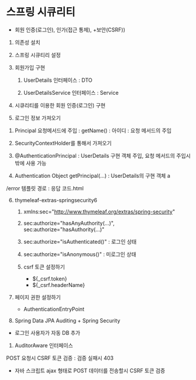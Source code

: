 # 스프링 시큐리티 
- 회원 인증(로그인), 인가(접근 통제), +보안(CSRF))
1. 의존성 설치
2. 스프링 시큐티리 설정 
3. 회원가입 구현 
	1) UserDetails 인터페이스 : DTO
		
	2) UserDetailsService 인터페이스 : Service
	
4. 시큐리티를 이용한 회원 인증(로그인) 구현 
5. 로그인 정보 가져오기
1) Principal 요청메서드에 주입  : getName() : 아이디  : 요청 메서드의 주입
2) SecurityContextHolder를 통해서 가져오기
3) @AuthenticationPrincipal  : UserDetails 구현 객체 주입, 요청 메서드의 주입시 밖에 사용 가능 

4) Authentication
	Object getPrincipal(...) : UserDetails의 구현 객체 a

/error 템플릿 경로 : 응답 코드.html

6. thymeleaf-extras-springsecurity6
	1) xmlns:sec="http://www.thymeleaf.org/extras/spring-security"
		
	2) sec:authorize="hasAnyAuthority(...)", sec:authorize="hasAuthority(...)"
	3) sec:authorize="isAuthenticated()" : 로그인 상태 
	4) sec:authorize="isAnonymous()" : 미로그인 상태 
	
	5) csrf 토큰 설정하기 
		- ${_csrf.token}
		- ${_csrf.headerName}
	
7. 페이지 권한 설정하기 
	- AuthenticationEntryPoint 
	
8.  Spring Data JPA Auditing + Spring Security
- 로그인 사용자가 자동 DB 추가 
1) AuditorAware 인터페이스



POST 요청시 CSRF 토큰 검증 : 검증 실패시 403
- 자바 스크립트 ajax 형태로 POST 데이터를 전송할시 CSRF 토큰 검증 